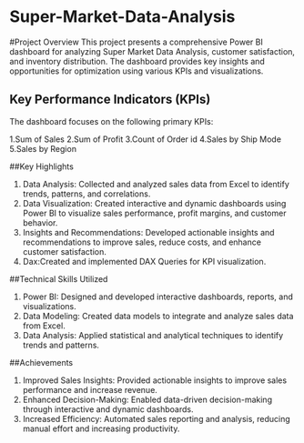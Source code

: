# Super-Market-Data-Analysis

#Project Overview
This project presents a comprehensive Power BI dashboard for analyzing Super Market Data Analysis, customer satisfaction, and inventory distribution. The dashboard provides key insights and opportunities for optimization using various KPIs and visualizations.

## Key Performance Indicators (KPIs)
The dashboard focuses on the following primary KPIs:

1.Sum of Sales
2.Sum of Profit
3.Count of Order id
4.Sales by Ship Mode
5.Sales by Region

##Key Highlights

1. Data Analysis: Collected and analyzed sales data from Excel to identify trends, patterns, and correlations.
2. Data Visualization: Created interactive and dynamic dashboards using Power BI to visualize sales performance, profit margins, and customer behavior.
3. Insights and Recommendations: Developed actionable insights and recommendations to improve sales, reduce costs, and enhance customer satisfaction.
4. Dax:Created and implemented DAX Queries for KPI visualization.

##Technical Skills Utilized

1. Power BI: Designed and developed interactive dashboards, reports, and visualizations.
2. Data Modeling: Created data models to integrate and analyze sales data from Excel.
3. Data Analysis: Applied statistical and analytical techniques to identify trends and patterns.

##Achievements

1. Improved Sales Insights: Provided actionable insights to improve sales performance and increase revenue.
2. Enhanced Decision-Making: Enabled data-driven decision-making through interactive and dynamic dashboards.
3. Increased Efficiency: Automated sales reporting and analysis, reducing manual effort and increasing productivity.
